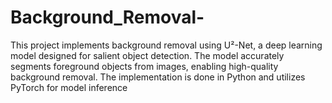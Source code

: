 # Background_Removal-
This project implements background removal using U²-Net, a deep learning model designed for salient object detection. The model accurately segments foreground objects from images, enabling high-quality background removal. The implementation is done in Python and utilizes PyTorch for model inference
